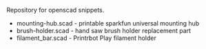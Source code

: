 Repository for openscad snippets.

* mounting-hub.scad - printable sparkfun universal mounting hub
* brush-holder.scad - hand saw brush holder replacement part
* filament\_bar.scad - Printrbot Play filament holder

